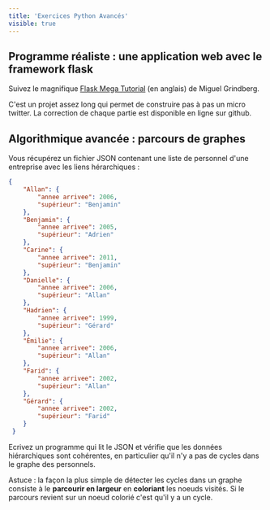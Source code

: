 ```yaml
---
title: 'Exercices Python Avancés'
visible: true
---
```


## Programme réaliste : une application web avec le framework flask

Suivez le magnifique [Flask Mega Tutorial](https://blog.miguelgrinberg.com/post/the-flask-mega-tutorial-part-i-hello-world) (en anglais) de Miguel Grindberg.

C'est un projet assez long qui permet de construire pas à pas un micro twitter. La correction de chaque partie est disponible en ligne sur github.

## Algorithmique avancée : parcours de graphes

Vous récupérez un fichier JSON contenant une liste de personnel d'une entreprise avec les liens hérarchiques :
```json
{
    "Allan": {
        "annee arrivee": 2006,
        "supérieur": "Benjamin"
    },
	"Benjamin": {
        "annee arrivee": 2005,
        "supérieur": "Adrien"
    },
    "Carine": {
        "annee arrivee": 2011,
        "supérieur": "Benjamin"
    },
   	"Danielle": {
        "annee arrivee": 2006,
        "supérieur": "Allan"
    },
    "Hadrien": {
        "annee arrivee": 1999,
        "supérieur": "Gérard"
    },
   	"Émilie": {
        "annee arrivee": 2006,
        "supérieur": "Allan"
    },
   	"Farid": {
        "annee arrivee": 2002,
        "supérieur": "Allan"
    },
   	"Gérard": {
        "annee arrivee": 2002,
        "supérieur": "Farid"
    }
 }
```

Ecrivez un programme qui lit le JSON et vérifie que les données hiérarchiques sont cohérentes, en particulier qu'il n'y a pas de cycles dans le graphe des personnels.

Astuce : la façon la plus simple de détecter les cycles dans un graphe consiste à le **parcourir en largeur** en **coloriant** les noeuds visités. Si le parcours revient sur un noeud colorié c'est qu'il y a un cycle.



